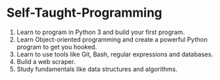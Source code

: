 # Self-Taught-Programming
1. Learn to program in Python 3 and build your first program.
2. Learn Object-oriented programming and create a powerful Python program to get you hooked.   
3. Learn to use tools like Git, Bash, regular expressions and databases. 
4. Build a web scraper.   
5. Study fundamentals like data structures and algorithms.

